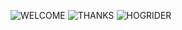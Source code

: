![WELCOME](https://cdn.discordapp.com/attachments/1134513701479776297/1192200510925721710/DungeonUnlimited.jpg)
![THANKS](https://media.discordapp.net/attachments/1134513701479776297/1184607437563629739/thanksforplaying.jpg)
![HOGRIDER](https://cdn.discordapp.com/attachments/1134513701479776297/113610402999989248/Havefun.jpg)
